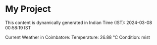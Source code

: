 # My Project

This content is dynamically generated in Indian Time (IST): 2024-03-08 00:58:19 IST


Current Weather in Coimbatore:
Temperature: 26.88 °C
Condition: mist
